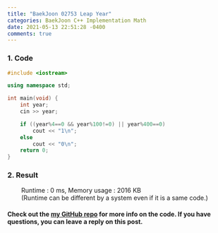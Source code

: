 ```yaml
---
title: "BaekJoon 02753 Leap Year"
categories: BaekJoon C++ Implementation Math
date: 2021-05-13 22:51:28 -0400
comments: true
---
```


### 1. Code
```cpp
#include <iostream>

using namespace std;

int main(void) {
    int year;
    cin >> year;

    if ((year%4==0 && year%100!=0) || year%400==0)
        cout << "1\n";
    else
        cout << "0\n";
    return 0;
}
```

### 2. Result
&nbsp;&nbsp;&nbsp;&nbsp;&nbsp;&nbsp;&nbsp;&nbsp;Runtime : 0 ms, Memory usage : 2016 KB  
&nbsp;&nbsp;&nbsp;&nbsp;&nbsp;&nbsp;&nbsp;&nbsp;(Runtime can be different by a system even if it is a same code.)

#### Check out the [my GitHub repo][hyuk-gh] for more info on the code. If you have questions, you can leave a reply on this post.
[hyuk-gh]: https://github.com/dlgur1994/StudyAlgorithms

